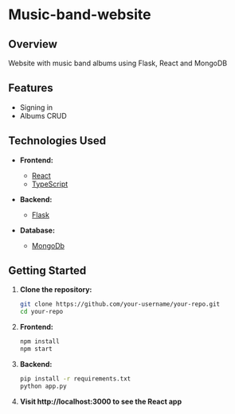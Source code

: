 # Music-band-website

## Overview

Website with music band albums using Flask, React and MongoDB

## Features

- Signing in
- Albums CRUD

## Technologies Used

- **Frontend:**
  - [React](https://reactjs.org/)
  - [TypeScript](https://www.typescriptlang.org/)

- **Backend:**
  - [Flask](https://flask.palletsprojects.com/)


- **Database:**
  - [MongoDb](https://www.mongodb.com/)
  
## Getting Started

1. **Clone the repository:**
   ```bash
   git clone https://github.com/your-username/your-repo.git
   cd your-repo

2. **Frontend:**
   ```bash
   npm install
   npm start
   
3. **Backend:**
   ```bash
   pip install -r requirements.txt
   python app.py

4. **Visit http://localhost:3000 to see the React app**
